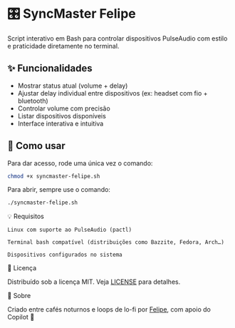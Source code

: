 # 🎛️ SyncMaster Felipe

Script interativo em Bash para controlar dispositivos PulseAudio com estilo e praticidade diretamente no terminal.

## ✨ Funcionalidades

- Mostrar status atual (volume + delay)
- Ajustar delay individual entre dispositivos (ex: headset com fio + bluetooth)
- Controlar volume com precisão
- Listar dispositivos disponíveis
- Interface interativa e intuitiva

## 🚀 Como usar

Para dar acesso, rode uma única vez o comando:
```bash
chmod +x syncmaster-felipe.sh
```

Para abrir, sempre use o comando:
```bash
./syncmaster-felipe.sh
```

💡 Requisitos

    Linux com suporte ao PulseAudio (pactl)

    Terminal bash compatível (distribuições como Bazzite, Fedora, Arch…)

    Dispositivos configurados no sistema

📜 Licença

Distribuído sob a licença MIT. Veja [LICENSE](./LICENSE.md) para detalhes.

🧠 Sobre

Criado entre cafés noturnos e loops de lo-fi por [Felipe](https://github.com/fel-dev), com apoio do Copilot 💚
